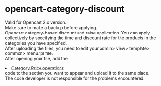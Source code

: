 # opencart-category-discount
Valid for Opencart 2.x version. <br/>
Make sure to make a backup before applying. <br/>
Opencart category-based discount and raise application. You can apply collectively by specifying the time and discount rate for the products in the categories you have specified. <br/>
After uploading the files, you need to edit your admin> view> template> common> menu.tpl file. <br/>
After opening your file, add the <li> <a href="<?php echo $category_discount; ?> "> Category Price operations </a> </li> code to the section you want to appear and upload it to the same place. <br/>
The code developer is not responsible for the problems encountered. <br/> 
